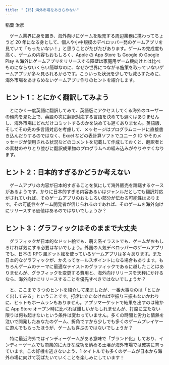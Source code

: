 ```yaml
---
title: "【15】海外市場をあきらめない"
---
```



稲葉 治彦


　ゲーム業界に身を置き、海外向けにゲームを販売する周辺業務に携わってちょうど 20 年になる身として、個人や小中規模のデベロッパー発のゲームアプリを見ていて「もったいない！」と思うことがたびたびあります。ゲームの完成度も高く、ゲームの内容もおもしろく、Apple の App Store も Google の Google Play も海外にゲームアプリをリリースする障壁は家庭用ゲーム機向けとは比べものにならないくらい簡単なのに、なぜか世界につながる施策を取っていないゲームアプリが多々見られるからです。こういった状況を少しでも減らすために、海外市場をあきらめないゲームアプリ作りのヒントを紹介します。

## ヒント 1：とにかく翻訳してみよう

　とにかく一度英語に翻訳してみて、英語版にアクセスしてくる海外のユーザーの傾向を見た上で、英語の次に翻訳対応する言語を決めても遅くはありませんし、海外市場にどれだけコミットするのかを決めても遅くありません。英語版、そしてその先の多言語対応を考慮して、メッセージはプログラムコードに直接書き込んだりするのではなく、Excel などの表計算ソフトでユニーク ID やそのメッセージが使用される状況などのコメントを記載して作成しておくと、翻訳者との素材のやりとり並びに翻訳成果物のプログラムへの組み込みがやりやすくなります。

## ヒント 2：日本的すぎるかどうか考えない

　ゲームアプリの内容が日本的すぎることを気にして海外販売を躊躇するケースがあるようです。かりに日本的すぎる内容あるいはジャンルだとしても翻訳対応がされていれば、そのゲームアプリのおもしろい部分が伝わる可能性はあります。その可能性をゲーム開発者が信じられるのであれば、そのゲームを海外向けにリリースする価値はあるのではないでしょうか？

## ヒント 3：グラフィックはそのままで大丈夫

　グラフィックが日本的なドット絵でも、萌え系イラストでも、ゲームがおもしろければ気にする必要はないでしょう。外国の人気デベロッパーのゲームアプリでも、日本の RPG 風ドット絵を使っているゲームアプリは多々あります。また日本的なグラフィックが、かえってセールスポイントになる場合もあります。もちろんゲームのテーマに最適なテイストのグラフィックであるに越したことはありませんが、グラフィックを変更する費用と、海外向けリリースを天秤にかけるなら、海外向けにリリースすることを優先すべきではないでしょうか？

　と、ここまで 3 つのヒントを紹介して来ましたが、一番大事なのは「とにかく出してみる」ということです。打席に立たなければ空振り三振もないかわりに、ヒットもホームランもありません。アプリマーケットで結果を出すのは確かに App Store オープン時に比べれば難しいかもしれませんが、打席に立たない限りは何も起きないという条件は変わっていません。多くの時間と労力と情熱を注いで開発したあなたのゲーム、折角ですから少しでも多くのゲームプレイヤーに遊んでもらったほうが、ゲームも喜ぶのではないでしょうか？

　特に最近海外ではインディーゲームがある意味で「ブランド化」しており、インディーゲームでも商業的に大きな成功を納める土壌が海外市場では確実に育っています。この好機を逃さないよう、1 タイトルでも多くのゲームが日本から海外市場に向けて羽ばたいていくことを楽しみにしています！
